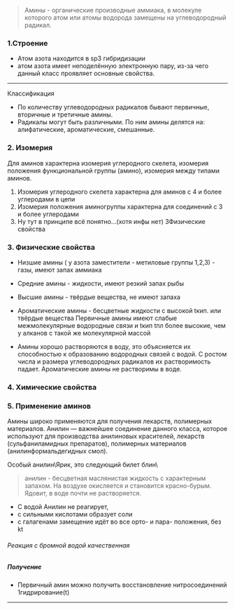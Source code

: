 > Амины - органические производные аммиака, в молекуле которого атом или атомы водорода замещены на углеводородный радикал.
>
### 1.Строение
- Атом азота находится в sp3 гибридизации
-  атом азота имеет неподелённую электронную пару, из-за чего данный класс проявляет основные свойства.
  ***
Классификация
- По количеству углеводородных радикалов бывают первичные, вторичные и третичные амины.
- Радикалы могут быть различными. По ним амины делятся на: алифатические, ароматические, смешанные.
### 2. Изомерия
Для аминов характерна изомерия углеродного скелета, изомерия положения функциональной группы (амино), изомерия между типами аминов.
1) Изомерия углеродного скелета характерна для аминов с 4 и более углеродами в цепи
2) Изомерия положения аминогруппы характерна для соединений с 3 и более углеродами
3) Ну тут в принципе всё понятно...(хотя инфы нет)
3Физические свойства
### 3. Физические свойства
- Низшие амины ( у азота заместители - метиловые группы 1,2,3) - газы, имеют запах аммиака
- Средние амины - жидкости, имеют резкий запах рыбы
 - Высшие амины - твёрдые вещества, не имеют запаха

- Ароматические амины - бесцветные жидкости с высокой tкип. или твёрдые вещества
Первичные амины имеют слабые межмолекулярные водородные связи
и  tкип tпл более высокие, чем у алканов с такой же молекулярной массой
- Амины хорошо растворяются в воду, это объясняется их способностью к образованию водородных связей с водой. С ростом числа и размера углеводородных радикалов их растворимость падает. Ароматические амины не растворимы в воде.
### 4. Химические свойства


### 5. Применение аминов
Амины широко применяются для получения лекарств, полимерных материалов. Анилин — важнейшее соединение данного класса, которое используют для производства анилиновых красителей, лекарств (сульфаниламидных препаратов), полимерных материалов (анилинформальдегидных смол).

Особый анилин\Ярик, это следующий билет блин\
> анилин - бесцветная маслянистая жидкость с характерным запахом. На воздухе окисляется и становится красно-бурым. Ядовит, в воде почти не растворяется.

- С водой Анилин не реагирует, 
- с сильными кислотами образует соли
- с галагенами замещение идёт во все орто- и пара- положения, без kt
###### Реакция с бромной водой качественная
##### Получение
- Первичный амин можно получить восстановление нитросоединений
1гидрирование(t)
*** 
